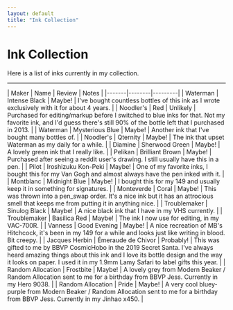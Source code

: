 ```yaml
---
layout: default
title: "Ink Collection"
---
```


# Ink Collection

Here is a list of inks currently in my collection.

---

| Maker | Name | Review | Notes |
|-------|--------|---------|
| Waterman | Intense Black | Maybe! | I've bought countless bottles of this ink as I wrote exclusively with it for about 4 years. |
| Noodler's | Red | Unlikely | Purchased for editing/markup before I switched to blue inks for that.  Not my favorite ink, and I'd guess there's still 90% of the bottle left that I purchased in 2013. |
| Waterman | Mysterious Blue | Maybe! | Another ink that I've bought many bottles of. |
| Noodler's | Qternity | Maybe! | The ink that upset Waterman as my daily for a while. |
| Diamine | Sherwood Green | Maybe! | A lovely green ink that I really like. |
| Pelikan | Brilliant Brown | Maybe! | Purchased after seeing a reddit user's drawing.  I still usually have this in a pen. |
| Pilot | Iroshizuku Kon-Peki | Maybe! | One of my favorite inks, I bought this for my Van Gogh and almost always have the pen inked with it. |
| Montblanc | Midnight Blue | Maybe! | I bought this for my 149 and usually keep it in something for signatures. |
| Monteverde | Coral | Maybe! | This was thrown into a pen_swap order.  It's a nice ink but it has an attrocious smell that keeps me from putting it in anything nice. |
| Troublemaker | Sinulog Black | Maybe! | A nice black ink that I have in my VHS currently. |
| Troublemaker | Basilica Red | Maybe! | The ink I now use for editing, in my VAC-700R. |
| Vanness | Good Evening | Maybe! | A nice recreation of MB's Hitchcock, it's been in my 149 for a while and looks just like writing in blood.  Bit creepy. |
| Jacques Herbin | Émeraude de Chivor | Probably! | This was gifted to me by BBVP CosmicHobo in the 2019 Secret Santa.  I've always heard amazing things about this ink and I love its bottle design and the way it looks on paper.  I used it in my 1.9mm Lamy Safari to label gifts this year. |
| Random Allocation | Frostbite | Maybe! | A lovely grey from Modern Beaker / Random Allocation sent to me for a birthday from BBVP Jess.  Currently in my Hero 9038. |
| Random Allocation | Pride | Maybe! | A very cool bluey-purple from Modern Beaker / Random Allocation sent to me for a birthday from BBVP Jess.  Currently in my Jinhao x450. |

